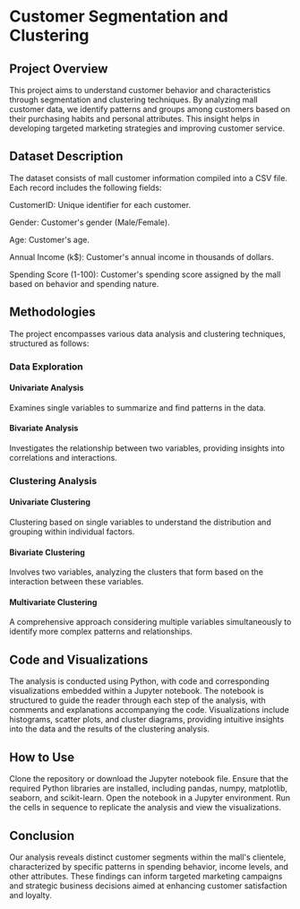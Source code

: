 # Customer Segmentation and Clustering

## Project Overview

This project aims to understand customer behavior and characteristics through segmentation and clustering techniques. By analyzing mall customer data, we identify patterns and groups among customers based on their purchasing habits and personal attributes. This insight helps in developing targeted marketing strategies and improving customer service.


## Dataset Description

The dataset consists of mall customer information compiled into a CSV file. Each record includes the following fields:

CustomerID: Unique identifier for each customer.

Gender: Customer's gender (Male/Female).

Age: Customer's age.

Annual Income (k$): Customer's annual income in thousands of dollars.

Spending Score (1-100): Customer's spending score assigned by the mall based on behavior and spending nature.


## Methodologies

The project encompasses various data analysis and clustering techniques, structured as follows:


### Data Exploration

#### Univariate Analysis

Examines single variables to summarize and find patterns in the data.

#### Bivariate Analysis

Investigates the relationship between two variables, providing insights into correlations and interactions.


### Clustering Analysis

#### Univariate Clustering

Clustering based on single variables to understand the distribution and grouping within individual factors.

#### Bivariate Clustering

Involves two variables, analyzing the clusters that form based on the interaction between these variables.

#### Multivariate Clustering

A comprehensive approach considering multiple variables simultaneously to identify more complex patterns and relationships.


## Code and Visualizations

The analysis is conducted using Python, with code and corresponding visualizations embedded within a Jupyter notebook. The notebook is structured to guide the reader through each step of the analysis, with comments and explanations accompanying the code. Visualizations include histograms, scatter plots, and cluster diagrams, providing intuitive insights into the data and the results of the clustering analysis.


## How to Use

Clone the repository or download the Jupyter notebook file.
Ensure that the required Python libraries are installed, including pandas, numpy, matplotlib, seaborn, and scikit-learn.
Open the notebook in a Jupyter environment.
Run the cells in sequence to replicate the analysis and view the visualizations.


## Conclusion

Our analysis reveals distinct customer segments within the mall's clientele, characterized by specific patterns in spending behavior, income levels, and other attributes. These findings can inform targeted marketing campaigns and strategic business decisions aimed at enhancing customer satisfaction and loyalty.
